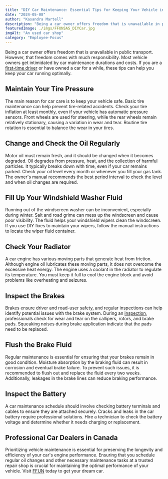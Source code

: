 ```yaml
---
title: "DIY Car Maintenance: Essential Tips for Keeping Your Vehicle in Top Condition"
date: "2024-05-08"
author: "Kasandra Martell"
description: "Being a car owner offers freedom that is unavailable in public transport. However, that freedom comes with much responsibility."
featuredImage: ./imgs/FFUNSAS_DIYCar.jpg
imgAlt: "An used car shop"
category: "Employee-Focus"
---
```


Being a car owner offers freedom that is unavailable in public transport. However, that freedom comes with much responsibility. Most vehicle owners get intimidated by car maintenance durations and costs. If you are a [first-time driver](https://ffun.com/new-to-canada-car-buying-guide) or have owned a car for a while, these tips can help you keep your car running optimally.

## Maintain Your Tire Pressure

The main reason for car care is to keep your vehicle safe. Basic tire maintenance can help prevent tire-related accidents. Check your tire inflation at least monthly, even if your vehicle has automatic pressure sensors. Front wheels are used for steering, while the rear wheels remain relatively stationary, causing a variation in wear and tear. Routine tire rotation is essential to balance the wear in your tires.

## Change and Check the Oil Regularly

Motor oil must remain fresh, and it should be changed when it becomes degraded. Oil degrades from pressure, heat, and the collection of harmful particles. It typically breaks down with time, even if your car remains parked. Check your oil level every month or whenever you fill your gas tank. The owner's manual recommends the best period interval to check the level and when oil changes are required.

## Fill Up Your Windshield Washer Fluid

Running out of the windscreen washer can be inconvenient, especially during winter. Salt and road grime can mess up the windscreen and cause poor visibility. The fluid helps your windshield wipers clean the windscreen. If you use DIY fixes to maintain your wipers, follow the manual instructions to locate the wiper fluid container.

## Check Your Radiator

A car engine has various moving parts that generate heat from friction. Although engine oil lubricates these moving parts, it does not overcome the excessive heat energy. The engine uses a coolant in the radiator to regulate its temperature. You must keep it full to cool the engine block and avoid problems like overheating and seizures.

## Inspect the Brakes

Brakes ensure driver and road-user safety, and regular inspections can help identify potential issues with the brake system. During an [inspection](https://ffun.com/vehicle-inspection), professionals check for wear and tear on the callipers, rotors, and brake pads. Squeaking noises during brake application indicate that the pads need to be replaced.

## Flush the Brake Fluid

Regular maintenance is essential for ensuring that your brakes remain in good condition. Moisture absorption by the braking fluid can result in corrosion and eventual brake failure. To prevent such issues, it is recommended to flush out and replace the fluid every two weeks. Additionally, leakages in the brake lines can reduce braking performance.

## Inspect the Battery

A car maintenance schedule should involve checking battery terminals and cables to ensure they are attached securely. Cracks and leaks in the car battery require professional solutions. Hire a technician to check the battery voltage and determine whether it needs charging or replacement.

## Professional Car Dealers in Canada

Prioritizing vehicle maintenance is essential for preserving the longevity and efficiency of your car's engine performance. Ensuring that you schedule regular oil changes and other necessary maintenance tasks at a trusted repair shop is crucial for maintaining the optimal performance of your vehicle. Visit [FFUN](https://ffun.com/) today to get your dream car.
